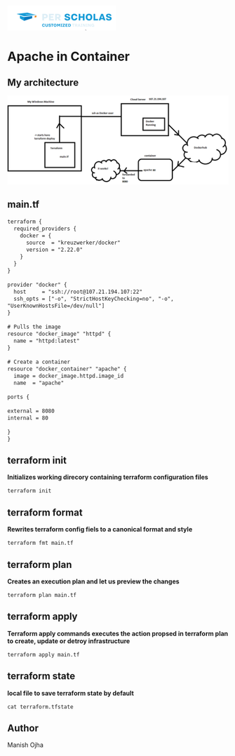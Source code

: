 [![Per Scholas](../per_scholas.png)](https://www.perscholas.org) 

# Apache in Container


## My architecture

![my_arch](images/my_arch.png)


## main.tf 

```
terraform {
  required_providers {
    docker = {
      source  = "kreuzwerker/docker"
      version = "2.22.0"
    }
  }
}

provider "docker" {
  host     = "ssh://root@107.21.194.107:22"
  ssh_opts = ["-o", "StrictHostKeyChecking=no", "-o", "UserKnownHostsFile=/dev/null"]
}

# Pulls the image
resource "docker_image" "httpd" {
  name = "httpd:latest"
}

# Create a container
resource "docker_container" "apache" {
  image = docker_image.httpd.image_id
  name  = "apache"

ports {

external = 8080
internal = 80

}
}

```

## terraform init

**Initializes working direcory containing terraform configuration files**

```
terraform init
```

## terraform format 

**Rewrites terraform config fiels to a canonical format and style**

```
terraform fmt main.tf
```

## terraform plan 

**Creates an execution plan and let us preview the changes**

```
terraform plan main.tf
```

## terraform apply

**Terraform apply commands executes the action propsed in terraform plan to create, update or detroy infrastructure**
```
terraform apply main.tf
```

## terraform state

**local file to save terraform state by default**

```
cat terraform.tfstate
```

## Author
Manish Ojha